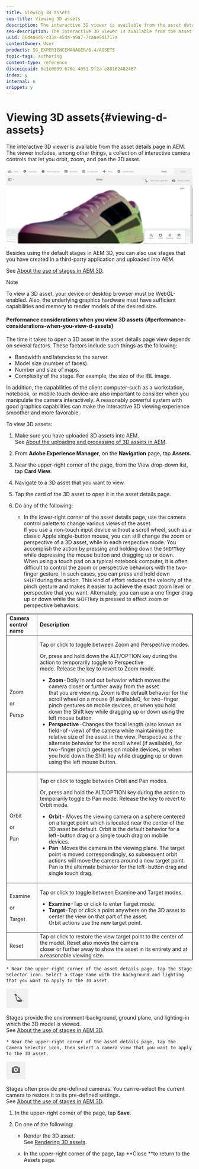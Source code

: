 ```yaml
---
title: Viewing 3D assets
seo-title: Viewing 3D assets
description: The interactive 3D viewer is available from the asset details page in AEM. The viewer includes, among other things, a collection of interactive camera controls that let you orbit, zoom, and pan the 3D asset.
seo-description: The interactive 3D viewer is available from the asset details page in AEM. The viewer includes, among other things, a collection of interactive camera controls that let you orbit, zoom, and pan the 3D asset.
uuid: 06dea4d6-c33a-45da-a9a7-7caae9d1717a
contentOwner: User
products: SG_EXPERIENCEMANAGER/6.4/ASSETS
topic-tags: authoring
content-type: reference
discoiquuid: 5e1e0039-670e-4051-9f2a-e88162482467
index: y
internal: n
snippet: y
---
```


# Viewing 3D assets{#viewing-d-assets}

The interactive 3D viewer is available from the asset details page in AEM. The viewer includes, among other things, a collection of interactive camera controls that let you orbit, zoom, and pan the 3D asset.

![](assets/chlimage_1-16.png)

Besides using the default stages in AEM 3D, you can also use stages that you have created in a third-party application and uploaded into AEM.

See [About the use of stages in AEM 3D](../../../sites/classic-ui-authoring/using/classicui-stages-aem3d.md).

>[!NOTE]
>
>To view a 3D asset, your device or desktop browser must be WebGL-enabled. Also, the underlying graphics hardware must have sufficient capabilities and memory to render models of the desired size.

#### Performance considerations when you view 3D assets {#performance-considerations-when-you-view-d-assets}

The time it takes to open a 3D asset in the asset details page view depends on several factors. These factors include such things as the following:

* Bandwidth and latencies to the server.
* Model size (number of faces).
* Number and size of maps.
* Complexity of the stage. For example, the size of the IBL image.

In addition, the capabilities of the client computer-such as a workstation, notebook, or mobile touch device-are also important to consider when you manipulate the camera interactively. A reasonably powerful system with good graphics capabilities can make the interactive 3D viewing experience smoother and more favorable.

To view 3D assets:

1. Make sure you have uploaded 3D assets into AEM.  
   See [About the uploading and processing of 3D assets in AEM](../../../sites/classic-ui-authoring/using/classicui-upload-proc-3d.md).
1. From **Adobe Experience Manager**, on the **Navigation** page, tap **Assets**.
1. Near the upper-right corner of the page, from the View drop-down list, tap **Card View**.

1. Navigate to a 3D asset that you want to view.
1. Tap the card of the 3D asset to open it in the asset details page.

1. Do any of the following:

    * In the lower-right corner of the asset details page, use the camera control palette to change various views of the asset.  
      If you use a non-touch input device without a scroll wheel, such as a classic Apple single-button mouse, you can still change the zoom or perspective of a 3D asset, while in each respective mode. You accomplish the action by pressing and holding down the `SHIFT`key while depressing the mouse button and dragging up or down.  
      When using a touch pad on a typical notebook computer, it is often difficult to control the zoom or perspective behaviors with the two-finger gesture. In such cases, you can press and hold down `SHIFT`during the action. This kind of effort reduces the velocity of the pinch gesture and makes it easier to achieve the exact zoom level or perspective that you want. Alternately, you can use a one finger drag up or down while the `SHIFT`key is pressed to affect zoom or perspective behaviors.

<table border="1" cellpadding="1" cellspacing="0" width="100%"> 
 <tbody> 
  <tr> 
   <td><strong>Camera control name</strong><br /> </td> 
   <td><strong>Description</strong></td> 
  </tr> 
  <tr> 
   <td><p>Zoom</p> <p>or</p> <p>Persp</p> </td> 
   <td><p>Tap or click to toggle between Zoom and Perspective modes.</p> <p>Or, press and hold down the <span class="code">ALT/OPTION</span> key during the action to temporarily toggle to Perspective<br /> mode. Release the key to revert to Zoom mode.</p> 
    <ul> 
     <li><strong>Zoom</strong>-Dolly in and out behavior which moves the camera closer or further away from the asset<br /> that you are viewing. Zoom is the default behavior for the scroll wheel on a mouse (if available0, for two-finger pinch gestures on mobile devices, or when you hold down the Shift key while dragging up or down using the left mouse button.</li> 
     <li><strong>Perspective</strong>-Changes the focal length (also known as field-of-view) of the camera while maintaining the relative size of the asset in the view. Perspective is the alternate behavior for the scroll wheel (if available), for two-finger pinch gestures on mobile devices, or when you hold down the Shift key while dragging up or down using the left mouse button.</li> 
    </ul> </td> 
  </tr> 
  <tr> 
   <td><p>Orbit</p> <p>or</p> <p>Pan</p> </td> 
   <td><p>Tap or click to toggle between Orbit and Pan modes.</p> <p>Or, press and hold the <span class="code">ALT/OPTION</span> key during the action to temporarily toggle to Pan mode. Release the key to revert to Orbit mode.</p> 
    <ul> 
     <li><strong>Orbit</strong>- Moves the viewing camera on a sphere centered on a target point which is located near the center of the 3D asset be default. Orbit is the default behavior for a left-button drag or a single touch drag on mobile devices.</li> 
     <li><strong>Pan</strong>-Moves the camera in the viewing plane. The target point is moved correspondingly, so subsequent orbit actions will move the camera around a new target point. Pan is the alternate behavior for the left-button drag and single touch drag.</li> 
    </ul> </td> 
  </tr> 
  <tr> 
   <td><p>Examine</p> <p>or</p> <p>Target</p> </td> 
   <td><p>Tap or click to toggle between Examine and Target modes.</p> 
    <ul> 
     <li><strong>Examine</strong>-Tap or click to enter Target mode.</li> 
     <li><strong>Target</strong>-Tap or click a point anywhere on the 3D asset to center the view on that part of the asset.<br /> Orbit actions use the new target point.</li> 
    </ul> </td> 
  </tr> 
  <tr> 
   <td>Reset</td> 
   <td>Tap or click to restore the view target point to the center of the model. Reset also moves the camera<br /> closer or further away to show the asset in its entirety and at a reasonable viewing size.</td> 
  </tr> 
 </tbody> 
</table>

    * Near the upper-right corner of the asset details page, tap the Stage Selector icon. Select a stage name with the background and lighting that you want to apply to the 3D asset.

   ![](do-not-localize/chlimage_1-2.png)

   Stages provide the environment-background, ground plane, and lighting-in which the 3D model is viewed.  
   See [About the use of stages in AEM 3D](../../../sites/classic-ui-authoring/using/classicui-stages-aem3d.md).

    * Near the upper-right corner of the asset details page, tap the Camera Selector icon, then select a camera view that you want to apply to the 3D asset.

   ![](do-not-localize/chlimage_1-3.png)

   Stages often provide pre-defined cameras. You can re-select the current camera to restore it to its pre-defined settings.  
   See [About the use of stages in AEM 3D](../../../sites/classic-ui-authoring/using/classicui-stages-aem3d.md).

1. In the upper-right corner of the page, tap **Save**.
1. Do one of the following:

    * Render the 3D asset.  
      See [Rendering 3D assets](../../../sites/classic-ui-authoring/using/classicui-rendering-3d.md).
    
    * In the upper-right corner of the page, tap **Close **to return to the Assets page.

